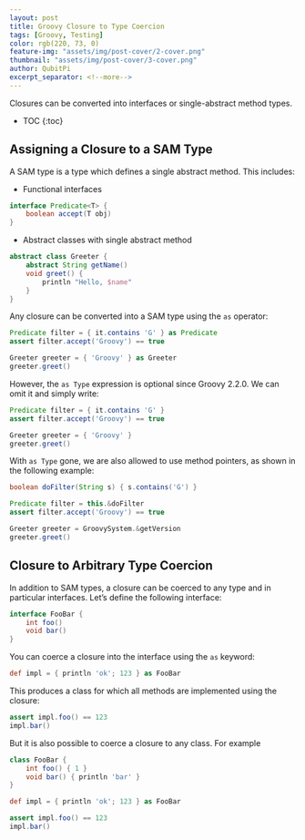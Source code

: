 ```yaml
---
layout: post
title: Groovy Closure to Type Coercion
tags: [Groovy, Testing]
color: rgb(220, 73, 0)
feature-img: "assets/img/post-cover/2-cover.png"
thumbnail: "assets/img/post-cover/3-cover.png"
author: QubitPi
excerpt_separator: <!--more-->
---
```


Closures can be converted into interfaces or single-abstract method types.

<!--more-->

* TOC
{:toc}

Assigning a Closure to a SAM Type
---------------------------------

A SAM type is a type which defines a single abstract method. This includes:

* Functional interfaces

```groovy
interface Predicate<T> {
    boolean accept(T obj)
}
```

* Abstract classes with single abstract method

```groovy
abstract class Greeter {
    abstract String getName()
    void greet() {
        println "Hello, $name"
    }
}
```

Any closure can be converted into a SAM type using the `as` operator:

```groovy
Predicate filter = { it.contains 'G' } as Predicate
assert filter.accept('Groovy') == true

Greeter greeter = { 'Groovy' } as Greeter
greeter.greet()
```

However, the `as Type` expression is optional since Groovy 2.2.0. We can omit it and simply write:

```groovy
Predicate filter = { it.contains 'G' }
assert filter.accept('Groovy') == true

Greeter greeter = { 'Groovy' }
greeter.greet()
```

With `as Type` gone, we are also allowed to use method pointers, as shown in the following example:

```groovy
boolean doFilter(String s) { s.contains('G') }

Predicate filter = this.&doFilter
assert filter.accept('Groovy') == true

Greeter greeter = GroovySystem.&getVersion
greeter.greet()
```

Closure to Arbitrary Type Coercion
----------------------------------

In addition to SAM types, a closure can be coerced to any type and in particular interfaces. Let’s define the following 
interface:

```groovy
interface FooBar {
    int foo()
    void bar()
}
```

You can coerce a closure into the interface using the `as` keyword:

```groovy
def impl = { println 'ok'; 123 } as FooBar
```

This produces a class for which all methods are implemented using the closure:

```groovy
assert impl.foo() == 123
impl.bar()
```

But it is also possible to coerce a closure to any class. For example

```groovy
class FooBar {
    int foo() { 1 }
    void bar() { println 'bar' }
}

def impl = { println 'ok'; 123 } as FooBar

assert impl.foo() == 123
impl.bar()
```
